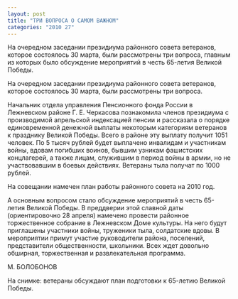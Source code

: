 ```yaml
---
layout: post
title: "ТРИ ВОПРОСА О САМОМ ВАЖНОМ"
categories: "2010 27"
---
```


На очередном заседании президиума районного совета ветеранов, которое состоялось 30 марта, были рассмотрены три вопроса, главным из которых было обсуждение мероприятий в честь 65-летия Великой Победы.

На очередном заседании президиума районного совета ветеранов, которое состоялось 30 марта, были рассмотрены три вопроса.

Начальник отдела управления Пенсионного фонда России в Лежневском районе Г. Е. Черкасова познакомила членов президиума с производимой апрельской индексацией пенсии и рассказала о порядке единовременной денежной выплаты некоторым категориям ветеранов к празднику Великой Победы. Всего в районе эту выплату получит 1051 человек. По 5 тысяч рублей будет выплачено инвалидам и участникам войны, вдовам погибших воинов, бывшим узникам фашистских концлагерей, а также лицам, служившим в период войны в армии, но не участвовавшим в боевых действиях. Ветераны тыла получат по 1000 рублей.

На совещании намечен план работы районного совета на 2010 год.

А основным вопросом стало обсуждение мероприятий в честь 65-летия Великой Победы. В преддверии этой славной даты (ориентировочно 28 апреля) намечено провести районное торжественное собрание в Лежневском Доме культуры. На него будут приглашены участники войны, труженики тыла, солдатские вдовы. В мероприятии примут участие руководители района, поселений, представители общественности, школьники. Всех ждет довольно обширная, торжественная и развлекательная программа.

М. БОЛОБОНОВ

На снимке: ветераны обсуждают план подготовки к 65-летию Великой Победы.


